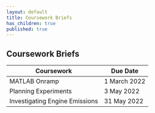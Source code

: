 ```yaml
---
layout: default
title: Coursework Briefs
has_children: true
published: true
---
```


## Coursework Briefs

| Coursework | Due Date |
|---|---|
| MATLAB Onramp | 1 March 2022 |
| Planning Experiments | 3 May 2022 |
| Investigating Engine Emissions | 31 May 2022 |
